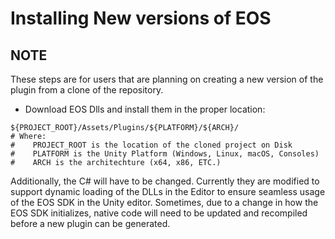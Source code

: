 # Installing New versions of EOS

## NOTE
These steps are for users that are planning on creating a new version of the plugin
from a clone of the repository.

* Download EOS Dlls and install them in the proper location:
```
${PROJECT_ROOT}/Assets/Plugins/${PLATFORM}/${ARCH}/ 
# Where:
#    PROJECT_ROOT is the location of the cloned project on Disk
#    PLATFORM is the Unity Platform (Windows, Linux, macOS, Consoles)
#    ARCH is the architechture (x64, x86, ETC.)
```
Additionally, the C# will have to be changed. Currently they are modified
to support dynamic loading of the DLLs in the Editor to ensure seamless 
usage of the EOS SDK in the Unity editor. Sometimes, due to a change in how
the EOS SDK initializes, native code will need to be updated and recompiled before a
new plugin can be generated.
